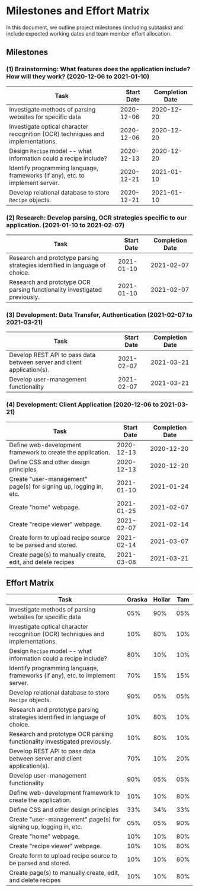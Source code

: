 # Milestones and Effort Matrix

In this document, we outline project milestones (including subtasks) and include expected working dates and team member
effort allocation.

## Milestones

### (1) Brainstorming: What features does the application include? How will they work? (2020-12-06 to 2021-01-10)

| Task                                                                            | Start Date | Completion Date |
| ------------------------------------------------------------------------------- | ---------- | --------------- |
| Investigate methods of parsing websites for specific data                       | 2020-12-06 | 2020-12-20      |
| Investigate optical character recognition (OCR) techniques and implementations. | 2020-12-06 | 2020-12-20      |
| Design `Recipe` model -- what information could a recipe include?               | 2020-12-13 | 2020-12-20      |
| Identify programming language, frameworks (if any), etc. to implement server.   | 2020-12-21 | 2021-01-10      |
| Develop relational database to store `Recipe` objects.                          | 2020-12-21 | 2021-01-10      |

### (2) Research: Develop parsing, OCR strategies specific to our application. (2021-01-10 to 2021-02-07)

| Task                                                                        | Start Date | Completion Date |
| --------------------------------------------------------------------------- | ---------- | --------------- |
| Research and prototype parsing strategies identified in language of choice. | 2021-01-10 | 2021-02-07      |
| Research and prototype OCR parsing functionality investigated previously.   | 2021-01-10 | 2021-02-07      |

### (3) Development: Data Transfer, Authentication (2021-02-07 to 2021-03-21)

| Task                                                                    | Start Date | Completion Date |
| ----------------------------------------------------------------------- | ---------- | --------------- |
| Develop REST API to pass data between server and client application(s). | 2021-02-07 | 2021-03-21      |
| Develop user-management functionality                                   | 2021-02-07 | 2021-03-21      |

### (4) Development: Client Application (2020-12-06 to 2021-03-21)

| Task                                                              | Start Date | Completion Date |
| ----------------------------------------------------------------- | ---------- | --------------- |
| Define web-development framework to create the application.       | 2020-12-13 | 2020-12-20      |
| Define CSS and other design principles                            | 2020-12-13 | 2020-12-20      |
| Create "user-management" page(s) for signing up, logging in, etc. | 2021-01-10 | 2021-01-24      |
| Create "home" webpage.                                            | 2021-01-25 | 2021-02-07      |
| Create "recipe viewer" webpage.                                   | 2021-02-07 | 2021-02-14      |
| Create form to upload recipe source to be parsed and stored.      | 2021-02-14 | 2021-03-07      |
| Create page(s) to manually create, edit, and delete recipes       | 2021-03-08 | 2021-03-21      |

## Effort Matrix

| Task                                                                            | Graska | Hollar | Tam |
| ------------------------------------------------------------------------------- | ------ | ------ | --- |
| Investigate methods of parsing websites for specific data                       | 05%    | 90%    | 05% |
| Investigate optical character recognition (OCR) techniques and implementations. | 10%    | 80%    | 10% |
| Design `Recipe` model -- what information could a recipe include?               | 80%    | 10%    | 10% |
| Identify programming language, frameworks (if any), etc. to implement server.   | 70%    | 15%    | 15% |
| Develop relational database to store `Recipe` objects.                          | 90%    | 05%    | 05% |
| Research and prototype parsing strategies identified in language of choice.     | 10%    | 80%    | 10% |
| Research and prototype OCR parsing functionality investigated previously.       | 10%    | 80%    | 10% |
| Develop REST API to pass data between server and client application(s).         | 70%    | 10%    | 20% |
| Develop user-management functionality                                           | 90%    | 05%    | 05% |
| Define web-development framework to create the application.                     | 10%    | 10%    | 80% |
| Define CSS and other design principles                                          | 33%    | 34%    | 33% |
| Create "user-management" page(s) for signing up, logging in, etc.               | 05%    | 05%    | 90% |
| Create "home" webpage.                                                          | 10%    | 10%    | 80% |
| Create "recipe viewer" webpage.                                                 | 10%    | 10%    | 80% |
| Create form to upload recipe source to be parsed and stored.                    | 10%    | 10%    | 80% |
| Create page(s) to manually create, edit, and delete recipes                     | 10%    | 10%    | 80% |
